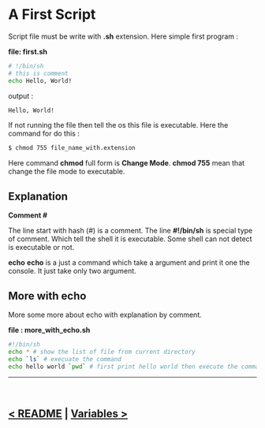A First Script
===============

Script file must be write with **.sh** extension. Here simple first program : 

**file: first.sh**
```sh
# !/bin/sh
# this is comment
echo Hello, World!
```
output : 
```bash
Hello, World!
```

If not running the file then tell the os this file is executable. Here the command for do this : 

```bash
$ chmod 755 file_name_with.extension
```

Here command **chmod** full form is **Change Mode**.  **chmod 755** mean that change the file mode to executable.

## Explanation
**Comment \#**

The line start with hash (#) is a comment. The line **#!/bin/sh** is special type of comment. Which tell the shell it is executable. Some shell can not detect is executable or not.

**echo**
**echo** is a just a command which take a argument and print it one the console. It just take only two argument. 

## More with echo 
More some more about echo with explanation by comment. 

**file : more_with_echo.sh**

```sh
#!/bin/sh
echo * # show the list of file from current directory
echo `ls` # execuate the command
echo hello world `pwd` # first print hello world then execute the command
```

<hr />
<br />

[< README](./../README.md) | [Variables >](./../01.variables/01.variables.md)
--------------------